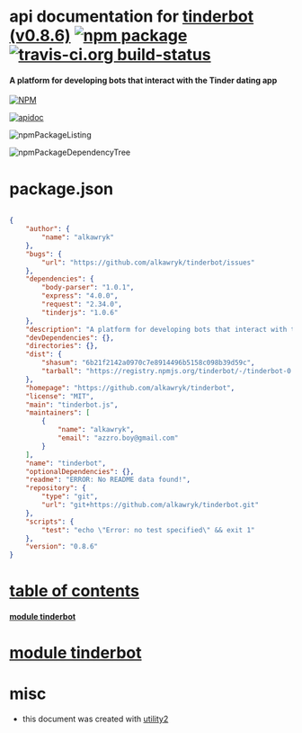 # api documentation for  [tinderbot (v0.8.6)](https://github.com/alkawryk/tinderbot)  [![npm package](https://img.shields.io/npm/v/npmdoc-tinderbot.svg?style=flat-square)](https://www.npmjs.org/package/npmdoc-tinderbot) [![travis-ci.org build-status](https://api.travis-ci.org/npmdoc/node-npmdoc-tinderbot.svg)](https://travis-ci.org/npmdoc/node-npmdoc-tinderbot)
#### A platform for developing bots that interact with the Tinder dating app

[![NPM](https://nodei.co/npm/tinderbot.png?downloads=true)](https://www.npmjs.com/package/tinderbot)

[![apidoc](https://npmdoc.github.io/node-npmdoc-tinderbot/build/screenCapture.buildNpmdoc.browser._2Fhome_2Ftravis_2Fbuild_2Fnpmdoc_2Fnode-npmdoc-tinderbot_2Ftmp_2Fbuild_2Fapidoc.html.png)](https://npmdoc.github.io/node-npmdoc-tinderbot/build/apidoc.html)

![npmPackageListing](https://npmdoc.github.io/node-npmdoc-tinderbot/build/screenCapture.npmPackageListing.svg)

![npmPackageDependencyTree](https://npmdoc.github.io/node-npmdoc-tinderbot/build/screenCapture.npmPackageDependencyTree.svg)



# package.json

```json

{
    "author": {
        "name": "alkawryk"
    },
    "bugs": {
        "url": "https://github.com/alkawryk/tinderbot/issues"
    },
    "dependencies": {
        "body-parser": "1.0.1",
        "express": "4.0.0",
        "request": "2.34.0",
        "tinderjs": "1.0.6"
    },
    "description": "A platform for developing bots that interact with the Tinder dating app",
    "devDependencies": {},
    "directories": {},
    "dist": {
        "shasum": "6b21f2142a0970c7e8914496b5158c098b39d59c",
        "tarball": "https://registry.npmjs.org/tinderbot/-/tinderbot-0.8.6.tgz"
    },
    "homepage": "https://github.com/alkawryk/tinderbot",
    "license": "MIT",
    "main": "tinderbot.js",
    "maintainers": [
        {
            "name": "alkawryk",
            "email": "azzro.boy@gmail.com"
        }
    ],
    "name": "tinderbot",
    "optionalDependencies": {},
    "readme": "ERROR: No README data found!",
    "repository": {
        "type": "git",
        "url": "git+https://github.com/alkawryk/tinderbot.git"
    },
    "scripts": {
        "test": "echo \"Error: no test specified\" && exit 1"
    },
    "version": "0.8.6"
}
```



# <a name="apidoc.tableOfContents"></a>[table of contents](#apidoc.tableOfContents)

#### [module tinderbot](#apidoc.module.tinderbot)



# <a name="apidoc.module.tinderbot"></a>[module tinderbot](#apidoc.module.tinderbot)



# misc
- this document was created with [utility2](https://github.com/kaizhu256/node-utility2)
